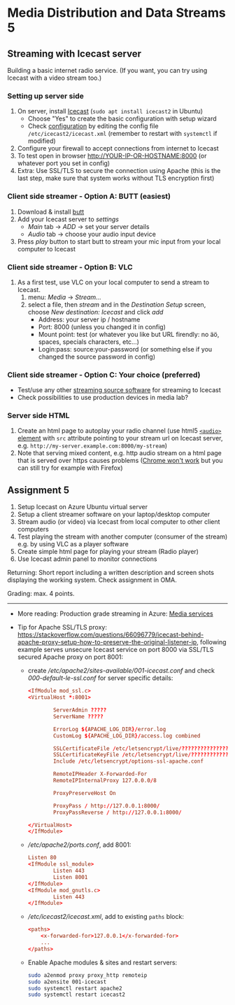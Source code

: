 # Media Distribution and Data Streams 5

## Streaming with Icecast server

Building a basic internet radio service. (If you want, you can try using Icecast with a video stream too.)

### Setting up server side

1. On server, install [Icecast](https://icecast.org/) (`sudo apt install icecast2` in Ubuntu)
    - Choose "Yes" to create the basic configuration with setup wizard
    - Check [configuration](https://icecast.org/docs/icecast-2.4.1/config-file.html) by editing the config file `/etc/icecast2/icecast.xml` (remember to restart with `systemctl` if modified)
1. Configure your firewall to accept connections from internet to Icecast
1. To test open in browser <http://YOUR-IP-OR-HOSTNAME:8000> (or whatever port you set in config)
1. Extra: Use SSL/TLS to secure the connection using Apache (this is the last step, make sure that system works without TLS encryption first)

### Client side streamer - Option A: BUTT (easiest)

1. Download & install [butt](http://danielnoethen.de/butt/)
1. Add your Icecast server to _settings_
    - _Main_ tab -> _ADD_ -> set your server details
    - _Audio_ tab -> choose your audio input device
1. Press _play_ button to start butt to stream your mic input from your local computer to Icecast

### Client side streamer - Option B: VLC

1. As a first test, use VLC on your local computer to send a stream to Icecast.
    1. menu: _Media_ -> _Stream..._
    1. select a file, then _stream_ and in the _Destination Setup_ screen, choose _New destination: Icecast_ and click _add_
        - Address: your server ip / hostname
        - Port: 8000 (unless you changed it in config)
        - Mount point: test (or whatever you like but URL firendly: no äö, spaces, specials characters, etc...)
        - Login:pass: source:your-password (or something else if you changed the source password in config)  

### Client side streamer - Option C: Your choice (preferred)

- Test/use any other [streaming source software](https://icecast.org/apps/) for streaming to Icecast
- Check possibilities to use production devices in media lab?

### Server side HTML

1. Create an html page to autoplay your radio channel (use html5 [`<audio>` element](https://developer.mozilla.org/en-US/docs/Web/HTML/Element/audio) with `src` attribute pointing to your stream url on Icecast server, e.g. `http://my-server.example.com:8000/my-stream`)
1. Note that serving mixed content, e.g. http audio stream on a html page that is served over https causes problems ([Chrome won't work](https://www.howtogeek.com/443032/what-is-mixed-content-and-why-is-chrome-blocking-it/) but you can still try for example with Firefox)

## Assignment 5

1. Setup Icecast on Azure Ubuntu virtual server
1. Setup a client streamer software on your laptop/desktop computer
1. Stream audio (or video) via Icecast from local computer to other client computers
1. Test playing the stream with another computer (consumer of the stream) e.g. by using VLC as a player software
1. Create simple html page for playing your stream (Radio player)
1. Use Icecast admin panel to monitor connections

Returning: Short report including a written description and screen shots displaying the working system. Check assignment in OMA.  

Grading: max. 4 points.

---

- More reading: Production grade streaming in Azure: [Media services](https://docs.microsoft.com/en-us/azure/media-services/)

- Tip for Apache SSL/TLS proxy: <https://stackoverflow.com/questions/66096779/icecast-behind-apache-proxy-setup-how-to-preserve-the-original-listener-ip>, following example serves unsecure Icecast service on port 8000 via SSL/TLS secured Apache proxy on port 8001:
  - create _/etc/apache2/sites-available/001-icecast.conf_ and check _000-default-le-ssl.conf_ for server specific details:

    ```conf
    <IfModule mod_ssl.c>
    <VirtualHost *:8001>

            ServerAdmin ?????
            ServerName ?????

            ErrorLog ${APACHE_LOG_DIR}/error.log
            CustomLog ${APACHE_LOG_DIR}/access.log combined

            SSLCertificateFile /etc/letsencrypt/live/????????????????????
            SSLCertificateKeyFile /etc/letsencrypt/live/????????????????????
            Include /etc/letsencrypt/options-ssl-apache.conf

            RemoteIPHeader X-Forwarded-For
            RemoteIPInternalProxy 127.0.0.0/8

            ProxyPreserveHost On

            ProxyPass / http://127.0.0.1:8000/
            ProxyPassReverse / http://127.0.0.1:8000/

    </VirtualHost>
    </IfModule>        
    ```

  - _/etc/apache2/ports.conf_, add 8001:

    ```conf
    Listen 80
    <IfModule ssl_module>
            Listen 443
            Listen 8001
    </IfModule>
    <IfModule mod_gnutls.c>
            Listen 443
    </IfModule>
    ```

  - _/etc/icecast2/icecast.xml_, add to existing `paths` block:

    ```conf
    <paths>
        <x-forwarded-for>127.0.0.1</x-forwarded-for>
        ...
    </paths>
    ```

  - Enable Apache modules & sites and restart servers:
  
    ```sh
    sudo a2enmod proxy proxy_http remoteip
    sudo a2ensite 001-icecast
    sudo systemctl restart apache2
    sudo systemctl restart icecast2
    ```
    
